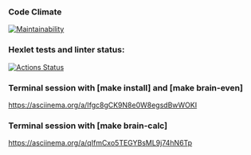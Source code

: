 ### Code Climate
[![Maintainability](https://api.codeclimate.com/v1/badges/a0a886519f1e2ced32f6/maintainability)](https://codeclimate.com/github/yakovmedvedev/php-project-45/maintainability)

<!--[![Test Coverage](https://api.codeclimate.com/v1/badges/a0a886519f1e2ced32f6/test_coverage)](https://codeclimate.com/github/yakovmedvedev/php-project-45/test_coverage)-->

### Hexlet tests and linter status:
[![Actions Status](https://github.com/yakovmedvedev/php-project-45/actions/workflows/hexlet-check.yml/badge.svg)](https://github.com/yakovmedvedev/php-project-45/actions)

### Terminal session with [make install] and [make brain-even]
https://asciinema.org/a/Ifgc8gCK9N8e0W8egsdBwWOKI

### Terminal session with [make brain-calc]
https://asciinema.org/a/qIfmCxo5TEGYBsML9j74hN6Tp
